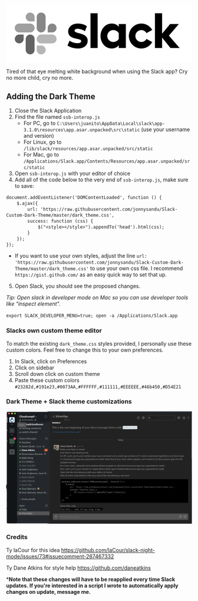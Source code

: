 ![logo](https://github.com/jonnysandu/Slack-Custom-Dark-Theme/blob/master/slack-logo-bw.png)

Tired of that eye melting white background when using the Slack app? Cry no more child, cry no more.

## Adding the Dark Theme

1) Close the Slack Application
2) Find the file named `ssb-interop.js`
    * For PC, go to `C:\Users\juanito\AppData\Local\slack\app-3.1.0\resources\app.asar.unpacked\src\static` (use your username and version)
    * For Linux, go to `/lib/slack/resources/app.asar.unpacked/src/static`
    * For Mac, go to `/Applications/Slack.app/Contents/Resources/app.asar.unpacked/src/static`
3) Open `ssb-interop.js` with your editor of choice
4) Add all of the code below to the very end of `ssb-interop.js`, make sure to save:
```
document.addEventListener('DOMContentLoaded', function () {
    $.ajax({
        url: 'https://raw.githubusercontent.com/jonnysandu/Slack-Custom-Dark-Theme/master/dark_theme.css',
        success: function (css) {
            $("<style></style>").appendTo('head').html(css);
        }
    });
});
```

   * If you want to use your own styles, adjust the line 
`url: 'https://raw.githubusercontent.com/jonnysandu/Slack-Custom-Dark-Theme/master/dark_theme.css'` to use your own css file. I recommend `https://gist.github.com/` as an easy quick way to set that up.

5) Open Slack, you should see the proposed changes.


_Tip: Open slack in developer mode on Mac so you can use developer tools like "inspect element"._

`export SLACK_DEVELOPER_MENU=true; open -a /Applications/Slack.app`


### Slacks own custom theme editor

To match the existing `dark_theme.css` styles provided, I personally use these custom colors. Feel free to change this to your own preferences. 

1) In Slack, click on Preferences
2) Click on sidebar
3) Scroll down click on custom theme
4) Paste these custom colors
`#23282d,#191e23,#0073AA,#FFFFFF,#111111,#EEEEEE,#46b450,#D54E21`


### Dark Theme + Slack theme customizations
![dark_theme](https://github.com/jonnysandu/Slack-Custom-Dark-Theme/blob/master/dark-theme-preview.png)

### Credits

Ty laCour for this idea
https://github.com/laCour/slack-night-mode/issues/73#issuecomment-287467332

Ty Dane Atkins for style help
https://github.com/daneatkins

***Note that these changes will have to be reapplied every time Slack updates. If you're interested in a script I wrote to automatically apply changes on update, message me.**

